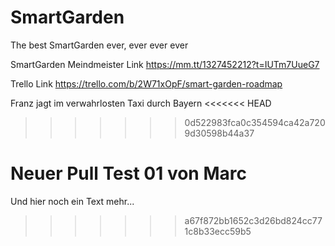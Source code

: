 # SmartGarden
The best SmartGarden ever, ever ever ever

SmartGarden Meindmeister Link
https://mm.tt/1327452212?t=IUTm7UueG7


Trello Link
https://trello.com/b/2W71xOpF/smart-garden-roadmap

Franz jagt im verwahrlosten Taxi durch Bayern
<<<<<<< HEAD
>>>>>>> 0d522983fca0c354594ca42a7209d30598b44a37


Neuer Pull Test 01 von Marc
=======
Und hier noch ein Text mehr...
>>>>>>> a67f872bb1652c3d26bd824cc771c8b33ecc59b5
